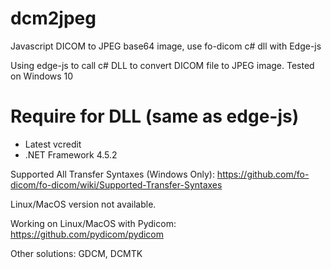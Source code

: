 # dcm2jpeg
Javascript DICOM to JPEG base64 image, use fo-dicom c# dll with Edge-js 

Using edge-js to call c# DLL to convert DICOM file to JPEG image.
Tested on Windows 10

# Require for DLL (same as edge-js)
+ Latest vcredit
+ .NET Framework 4.5.2

Supported All Transfer Syntaxes (Windows Only): https://github.com/fo-dicom/fo-dicom/wiki/Supported-Transfer-Syntaxes

Linux/MacOS version not available.

Working on Linux/MacOS with Pydicom: https://github.com/pydicom/pydicom

Other solutions: GDCM, DCMTK
